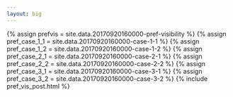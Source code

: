 ```yaml
---
layout: big
---
```

{% assign prefvis = site.data.20170920160000-pref-visibility %}
{% assign pref_case_1_1 = site.data.20170920160000-case-1-1 %}
{% assign pref_case_1_2 = site.data.20170920160000-case-1-2 %}
{% assign pref_case_2_1 = site.data.20170920160000-case-2-1 %}
{% assign pref_case_2_2 = site.data.20170920160000-case-2-2 %}
{% assign pref_case_3_1 = site.data.20170920160000-case-3-1 %}
{% assign pref_case_3_2 = site.data.20170920160000-case-3-2 %}
{% include pref_vis_post.html %}
